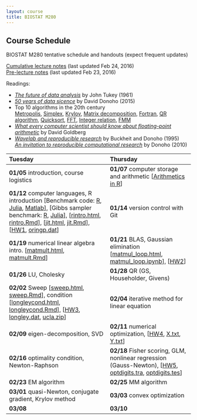 ```yaml
---
layout: course
title: BIOSTAT M280
---
```


## Course Schedule

BIOSTAT M280 tentative schedule and handouts (expect frequent updates)

[Cumulative lecture notes](./BiostatM280-2016-Winter-LecNotes.pdf) (last updated Feb 24, 2016)  
[Pre-lecture notes](./BiostatM280-2016-Winter-Pre-LecNotes.pdf) (last updated Feb 23, 2016)


Readings:  

* [_The future of data analysis_](./readings/Tukey61FutureDataAnalysis.pdf) by John Tukey (1961) 
* [_50 years of data sicence_](./readings/Donoho15FiftyYearsDataScience.pdf) by David Donoho (2015)  
* Top 10 algorithms in the 20th century  
[Metropolis](readings/metropolis.pdf), [Simplex](readings/simplex.pdf), [Krylov](readings/krylov.pdf), [Matrix decomposition](readings/decomp.pdf), [Fortran](readings/fortran.pdf), [QR algorithm](readings/qr.pdf), [Quicksort](readings/qsort.pdf), [FFT](readings/fft.pdf), [Integer relation](readings/integer.pdf), [FMM](readings/fmm.pdf)  
* [_What every computer scientist should know about floating-point arithmetic_](readings/Goldberg91FloatingPoint.pdf) by David Goldberg  
* [_Wavelab and reproducible research_](http://statweb.stanford.edu/~donoho/Reports/1995/wavelab.pdf) by Buckheit and Donoho (1995)  
[_An invitation to reproducible computational research_](http://biostatistics.oxfordjournals.org/content/11/3/385.full) by Donoho (2010)  


| Tuesday | Thursday |
|:-----------|:------------|
| **01/05** introduction, course logistics | **01/07** computer storage and arithmetic \[[Arithmetics in R](./numbers.html)\] |
| **01/12** computer languages, R introduction \[Benchmark code: [R](http://r.research.att.com/benchmarks/R-benchmark-25.R), [Julia](./benchmark_julia.jl), [Matlab](./benchmark_matlab.m)\], \[Gibbs sampler benchmark: [R](./gibbs_r.html), [Julia](./gibbs_julia.html)\], \[[rintro.html](./rintro.html), [rintro.Rmd](./rintro.Rmd)\], \[[jit.html](./jit.html), [jit.Rmd](./jit.Rmd)\], \[[HW1](./biostat_m280_2016_hw1.pdf), [oringp.dat](./oringp.dat)\] | **01/14** version control with Git |
| **01/19** numerical linear algebra intro. \[[matmult.html](./matmult.html), [matmult.Rmd](./matmult.Rmd)\] | **01/21** BLAS, Gaussian elimination \[[matmul_loop.html](./matmul_loop.html), [matmul_loop.ipynb](./matmul_loop.ipynb)\], \[[HW2](./biostat_m280_2016_hw2.pdf)\] |
| **01/26** LU, Cholesky | **01/28** QR (GS, Householder, Givens)  |
| **02/02** Sweep \[[sweep.html](./sweep.html), [sweep.Rmd](./sweep.Rmd)\], condition \[[longleycond.html](./longleycond.html), [longleycond.Rmd](./longleycond.Rmd)\], \[[HW3](./biostat_m280_2016_hw3.pdf), [longley.dat](./longley.dat), [ucla.zip](./ucla.zip)\] | **02/04** iterative method for linear equation |
| **02/09** eigen-decomposition, SVD | **02/11** numerical optimization, \[[HW4](./biostat_m280_2016_hw4.pdf), [X.txt](./X.txt), [Y.txt](./Y.txt)\] |
| **02/16** optimality condition, Newton-Raphson | **02/18** Fisher scoring, GLM, nonlinear regression (Gauss-Newton), \[[HW5](./biostat_m280_2016_hw5.pdf), [optdigits.tra](./optdigits.tra), [optdigits.tes](./optdigits.tes)\] |
| **02/23** EM algorithm | **02/25** MM algorithm |
| **03/01** quasi-Newton, conjugate gradient, Krylov method | **03/03** convex optimization |
| **03/08** | **03/10** |
